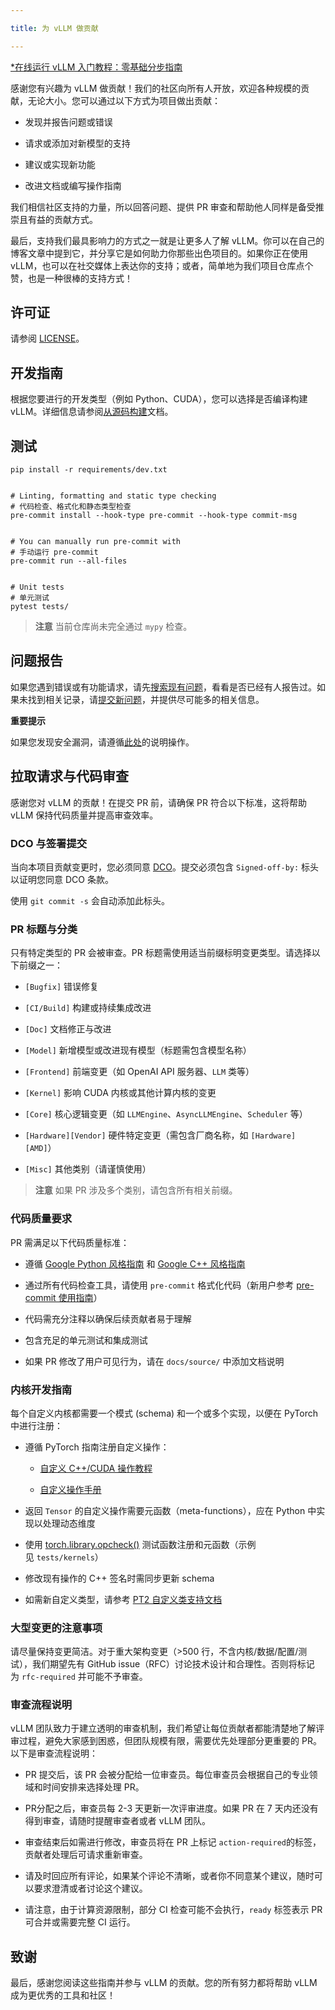```yaml
---

title: 为 vLLM 做贡献

---
```


[*在线运行 vLLM 入门教程：零基础分步指南](https://openbayes.com/console/public/tutorials/rXxb5fZFr29?utm_source=vLLM-CNdoc&utm_medium=vLLM-CNdoc-V1&utm_campaign=vLLM-CNdoc-V1-25ap)


感谢您有兴趣为 vLLM 做贡献！我们的社区向所有人开放，欢迎各种规模的贡献，无论大小。您可以通过以下方式为项目做出贡献：

* 发现并报告问题或错误

* 请求或添加对新模型的支持

* 建议或实现新功能

* 改进文档或编写操作指南


我们相信社区支持的力量，所以回答问题、提供 PR 审查和帮助他人同样是备受推崇且有益的贡献方式。


最后，支持我们最具影响力的方式之一就是让更多人了解 vLLM。你可以在自己的博客文章中提到它，并分享它是如何助力你那些出色项目的。如果你正在使用 vLLM，也可以在社交媒体上表达你的支持；或者，简单地为我们项目仓库点个赞，也是一种很棒的支持方式！

## 

## 许可证

请参阅 [LICENSE](https://github.com/vllm-project/vllm/blob/main/LICENSE)。

## 

## 开发指南

根据您要进行的开发类型（例如 Python、CUDA），您可以选择是否编译构建 vLLM。详细信息请参阅[从源码构建](https://docs.vllm.ai/en/latest/getting_started/installation/gpu.html#build-from-source)文档。

## 

## 测试

```plain
pip install -r requirements/dev.txt


# Linting, formatting and static type checking
# 代码检查、格式化和静态类型检查
pre-commit install --hook-type pre-commit --hook-type commit-msg


# You can manually run pre-commit with
# 手动运行 pre-commit
pre-commit run --all-files


# Unit tests
# 单元测试
pytest tests/
```


>**注意**
>当前仓库尚未完全通过 `mypy` 检查。
## 

## 问题报告

如果您遇到错误或有功能请求，请先[搜索现有问题](https://github.com/vllm-project/vllm/issues?q=is%253Aissue)，看看是否已经有人报告过。如果未找到相关记录，请[提交新问题](https://github.com/vllm-project/vllm/issues/new/choose)，并提供尽可能多的相关信息。


**重要提示**

如果您发现安全漏洞，请遵循[此处](https://github.com/vllm-project/vllm/blob/main/SECURITY.md)的说明操作。


## 拉取请求与代码审查

感谢您对 vLLM 的贡献！在提交 PR 前，请确保 PR 符合以下标准，这将帮助 vLLM 保持代码质量并提高审查效率。

### 

### DCO 与签署提交

当向本项目贡献变更时，您必须同意 [DCO](https://github.com/vllm-project/vllm/blob/main/DCO)。提交必须包含 `Signed-off-by:` 标头以证明您同意 DCO 条款。

使用 `git commit -s` 会自动添加此标头。


### PR 标题与分类

只有特定类型的 PR 会被审查。PR 标题需使用适当前缀标明变更类型。请选择以下前缀之一：

* `[Bugfix]` 错误修复

* `[CI/Build]` 构建或持续集成改进

* `[Doc]` 文档修正与改进

* `[Model]` 新增模型或改进现有模型（标题需包含模型名称）

* `[Frontend]` 前端变更（如 OpenAI API 服务器、`LLM` 类等）

* `[Kernel]` 影响 CUDA 内核或其他计算内核的变更

* `[Core]` 核心逻辑变更（如 `LLMEngine`、`AsyncLLMEngine`、`Scheduler` 等）

* `[Hardware][Vendor]` 硬件特定变更（需包含厂商名称，如 `[Hardware][AMD]`）

* `[Misc]` 其他类别（请谨慎使用）


>**注意**
>如果 PR 涉及多个类别，请包含所有相关前缀。
### 

### 代码质量要求

PR 需满足以下代码质量标准：

* 遵循 [Google Python 风格指南](https://google.github.io/styleguide/pyguide.html) 和 [Google C++ 风格指南](https://google.github.io/styleguide/cppguide.html)

* 通过所有代码检查工具，请使用 `pre-commit` 格式化代码（新用户参考 [pre-commit 使用指南](https://pre-commit.com/#usage)）

* 代码需充分注释以确保后续贡献者易于理解

* 包含充足的单元测试和集成测试

* 如果 PR 修改了用户可见行为，请在 `docs/source/` 中添加文档说明

### 

### 内核开发指南

每个自定义内核都需要一个模式 (schema) 和一个或多个实现，以便在 PyTorch 中进行注册：

* 遵循 PyTorch 指南注册自定义操作：

   * [自定义 C++/CUDA 操作教程](https://pytorch.org/tutorials/advanced/cpp_custom_ops.html#cpp-custom-ops-tutorial)

   * [自定义操作手册](https://docs.google.com/document/d/1_W62p8WJOQQUzPsJYa7s701JXt0qf2OfLub2sbkHOaU)

* 返回 `Tensor` 的自定义操作需要元函数（meta-functions），应在 Python 中实现以处理动态维度

* 使用 [torch.library.opcheck()](https://pytorch.org/docs/stable/library.html#torch.library.opcheck) 测试函数注册和元函数（示例见 `tests/kernels`）

* 修改现有操作的 C++ 签名时需同步更新 schema

* 如需新自定义类型，请参考 [PT2 自定义类支持文档](https://docs.google.com/document/d/18fBMPuOJ0fY5ZQ6YyrHUppw9FA332CpNtgB6SOIgyuA)

### 

### 大型变更的注意事项

请尽量保持变更简洁。对于重大架构变更（>500 行，不含内核/数据/配置/测试），我们期望先有 GitHub issue（RFC）讨论技术设计和合理性。否则将标记为 `rfc-required` 并可能不予审查。


### 审查流程说明

vLLM 团队致力于建立透明的审查机制，我们希望让每位贡献者都能清楚地了解评审过程，避免大家感到困惑，但团队规模有限，需要优先处理部分更重要的 PR。以下是审查流程说明：

* PR 提交后，该 PR 会被分配给一位审查员。每位审查员会根据自己的专业领域和时间安排来选择处理 PR。

* PR分配之后，审查员每 2-3 天更新一次评审进度。如果 PR 在 7 天内还没有得到审查，请随时提醒审查者或者 vLLM 团队。

* 审查结束后如需进行修改，审查员将在 PR 上标记 `action-required`的标签，贡献者处理后可请求重新审查。

* 请及时回应所有评论，如果某个评论不清晰，或者你不同意某个建议，随时可以要求澄清或者讨论这个建议。

* 请注意，由于计算资源限制，部分 CI 检查可能不会执行，`ready` 标签表示 PR 可合并或需要完整 CI 运行。

## 

## 致谢

最后，感谢您阅读这些指南并参与 vLLM 的贡献。您的所有努力都将帮助 vLLM 成为更优秀的工具和社区！

